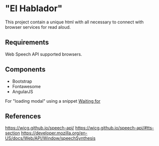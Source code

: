 # "El Hablador"

This project contain a unique html with all necessary to connect with browser services for read aloud.

## Requirements

Web Speech API supported browsers.

## Components

- Bootstrap
- Fontawesome
- AngularJS

For "loading modal" using a snippet [Waiting for](https://bootsnipp.com/snippets/rga0j)

## References

https://wicg.github.io/speech-api/
https://wicg.github.io/speech-api/#tts-section
https://developer.mozilla.org/en-US/docs/Web/API/Window/speechSynthesis
